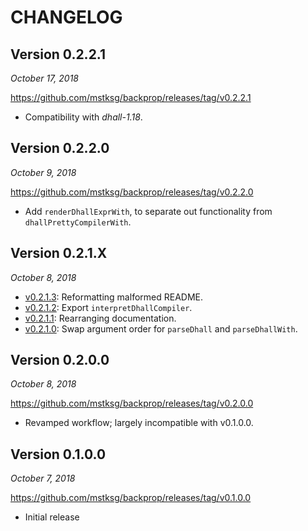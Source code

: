 CHANGELOG
=========

Version 0.2.2.1
---------------

*October 17, 2018*

<https://github.com/mstksg/backprop/releases/tag/v0.2.2.1>

*   Compatibility with *dhall-1.18*.

Version 0.2.2.0
---------------

*October 9, 2018*

<https://github.com/mstksg/backprop/releases/tag/v0.2.2.0>

*   Add `renderDhallExprWith`, to separate out functionality from
    `dhallPrettyCompilerWith`.

Version 0.2.1.X
---------------

*October 8, 2018*


*   [v0.2.1.3][]: Reformatting malformed README.
*   [v0.2.1.2][]: Export `interpretDhallCompiler`.
*   [v0.2.1.1][]: Rearranging documentation.
*   [v0.2.1.0][]: Swap argument order for `parseDhall` and `parseDhallWith`.

[v0.2.1.0]: https://github.com/mstksg/backprop/releases/tag/v0.2.1.0
[v0.2.1.1]: https://github.com/mstksg/backprop/releases/tag/v0.2.1.1
[v0.2.1.2]: https://github.com/mstksg/backprop/releases/tag/v0.2.1.2
[v0.2.1.3]: https://github.com/mstksg/backprop/releases/tag/v0.2.1.3

Version 0.2.0.0
---------------

*October 8, 2018*

<https://github.com/mstksg/backprop/releases/tag/v0.2.0.0>

*   Revamped workflow; largely incompatible with v0.1.0.0.

Version 0.1.0.0
---------------

*October 7, 2018*

<https://github.com/mstksg/backprop/releases/tag/v0.1.0.0>

*   Initial release
